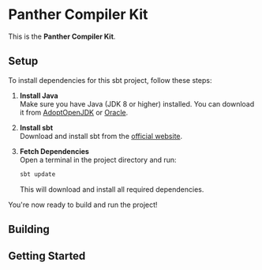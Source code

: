 # Panther Compiler Kit

This is the **Panther Compiler Kit**.

## Setup

To install dependencies for this sbt project, follow these steps:

1. **Install Java**  
   Make sure you have Java (JDK 8 or higher) installed. You can download it from [AdoptOpenJDK](https://adoptopenjdk.net/) or [Oracle](https://www.oracle.com/java/technologies/javase-downloads.html).

2. **Install sbt**  
   Download and install sbt from the [official website](https://www.scala-sbt.org/download.html).

3. **Fetch Dependencies**  
   Open a terminal in the project directory and run:
   ```sh
   sbt update
   ```
   This will download and install all required dependencies.

You're now ready to build and run the project!

## Building

## Getting Started
